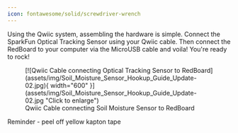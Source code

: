 ```yaml
---
icon: fontawesome/solid/screwdriver-wrench
---
```



Using the Qwiic system, assembling the hardware is simple. Connect the SparkFun Optical Tracking Sensor using your Qwiic cable. Then connect the RedBoard to your computer via the MicroUSB cable and voila! You're ready to rock! 

<figure markdown>
[![Qwiic Cable connecting Optical Tracking Sensor to RedBoard](assets/img/Soil_Moisture_Sensor_Hookup_Guide_Update-02.jpg){ width="600" }](assets/img/Soil_Moisture_Sensor_Hookup_Guide_Update-02.jpg "Click to enlarge")
<figcaption markdown>Qwiic Cable connecting Soil Moisture Sensor to RedBoard</figcaption>
</figure>



Reminder - peel off yellow kapton tape